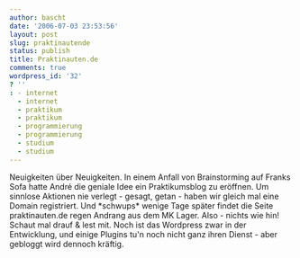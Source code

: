 ```yaml
---
author: bascht
date: '2006-07-03 23:53:56'
layout: post
slug: praktinautende
status: publish
title: Praktinauten.de
comments: true
wordpress_id: '32'
? ''
: - internet
  - internet
  - praktikum
  - praktikum
  - programmierung
  - programmierung
  - studium
  - studium
---
```


Neuigkeiten über Neuigkeiten. In einem Anfall von Brainstorming auf
Franks Sofa hatte André die geniale Idee ein Praktikumsblog zu
eröffnen. Um sinnlose Aktionen nie verlegt - gesagt, getan - haben
wir gleich mal eine Domain registriert. Und \*schwups\* wenige Tage
später findet die Seite praktinauten.de regen Andrang aus dem MK
Lager. Also - nichts wie hin! Schaut mal drauf & lest mit. Noch ist
das Wordpress zwar in der Entwicklung, und einige Plugins tu'n noch
nicht ganz ihren Dienst - aber gebloggt wird dennoch kräftig.


